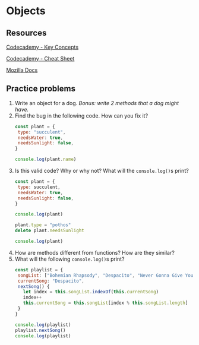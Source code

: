 # Objects

## Resources

[Codecademy - Key Concepts](https://www.codecademy.com/learn/introduction-to-javascript/modules/learn-javascript-objects)

[Codecademy - Cheat Sheet](https://www.codecademy.com/learn/introduction-to-javascript/modules/learn-javascript-objects/cheatsheet)

[Mozilla Docs](https://developer.mozilla.org/en-US/docs/Web/JavaScript/Guide/Working_with_Objects)

## Practice problems

1. Write an object for a dog. _Bonus: write 2 methods that a dog might have._
2. Find the bug in the following code. How can you fix it?
   ```javascript
   const plant = {
    type: "succulent",
    needsWater: true,
    needsSunlight: false,
   }
   
   console.log(plant.name)
   ```
3. Is this valid code? Why or why not? What will the `console.log()`s print?
   ```javascript
   const plant = {
    type: succulent,
    needsWater: true,
    needsSunlight: false,
   }
   
   console.log(plant)
   
   plant.type = "pothos"
   delete plant.needsSunlight
   
   console.log(plant)
   ```
4. How are methods different from functions? How are they similar?
5. What will the following `console.log()`s print?
   ```javascript
   const playlist = {
    songList: ["Bohemian Rhapsody", "Despacito", "Never Gonna Give You Up", "Friday"],
    currentSong: "Despacito",
    nextSong() {
      let index = this.songList.indexOf(this.currentSong)
      index++
      this.currentSong = this.songList[index % this.songList.length]
    }
   }
   
   console.log(playlist)
   playlist.nextSong()
   console.log(playlist)
   ```
